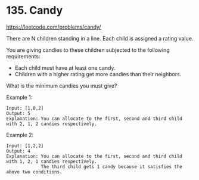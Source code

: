 # 135. Candy
https://leetcode.com/problems/candy/

There are N children standing in a line. Each child is assigned a rating value.

You are giving candies to these children subjected to the following requirements:

 - Each child must have at least one candy.
 - Children with a higher rating get more candies than their neighbors.

What is the minimum candies you must give?

Example 1:

    Input: [1,0,2]
    Output: 5
    Explanation: You can allocate to the first, second and third child with 2, 1, 2 candies respectively.

Example 2:

    Input: [1,2,2]
    Output: 4
    Explanation: You can allocate to the first, second and third child with 1, 2, 1 candies respectively.
                 The third child gets 1 candy because it satisfies the above two conditions.

